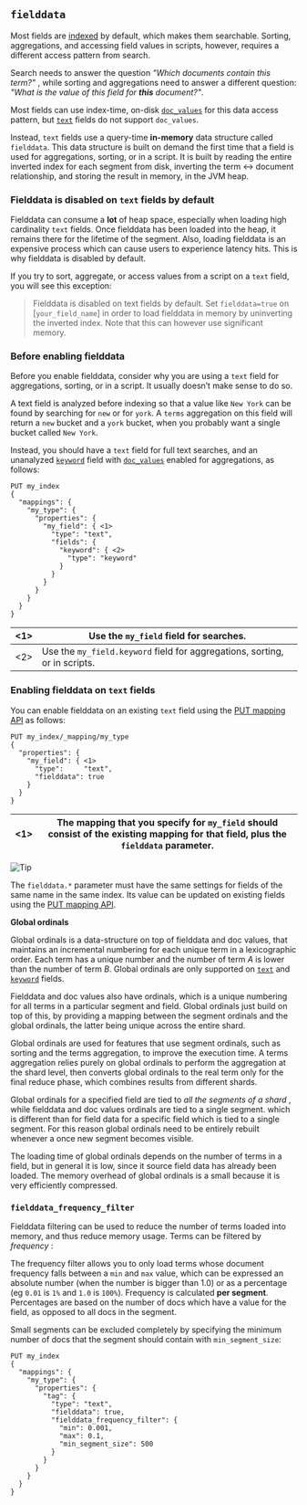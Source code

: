 ## `fielddata`

Most fields are [indexed](mapping-index.html) by default, which makes them searchable. Sorting, aggregations, and accessing field values in scripts, however, requires a different access pattern from search.

Search needs to answer the question _"Which documents contain this term?"_ , while sorting and aggregations need to answer a different question: _"What is the value of this field for **this** document?"_.

Most fields can use index-time, on-disk [`doc_values`](doc-values.html) for this data access pattern, but [`text`](text.html) fields do not support `doc_values`.

Instead, `text` fields use a query-time **in-memory** data structure called `fielddata`. This data structure is built on demand the first time that a field is used for aggregations, sorting, or in a script. It is built by reading the entire inverted index for each segment from disk, inverting the term ↔︎ document relationship, and storing the result in memory, in the JVM heap.

### Fielddata is disabled on `text` fields by default

Fielddata can consume a **lot** of heap space, especially when loading high cardinality `text` fields. Once fielddata has been loaded into the heap, it remains there for the lifetime of the segment. Also, loading fielddata is an expensive process which can cause users to experience latency hits. This is why fielddata is disabled by default.

If you try to sort, aggregate, or access values from a script on a `text` field, you will see this exception:

> Fielddata is disabled on text fields by default. Set `fielddata=true` on [`your_field_name`] in order to load fielddata in memory by uninverting the inverted index. Note that this can however use significant memory.

### Before enabling fielddata

Before you enable fielddata, consider why you are using a `text` field for aggregations, sorting, or in a script. It usually doesn’t make sense to do so.

A text field is analyzed before indexing so that a value like `New York` can be found by searching for `new` or for `york`. A `terms` aggregation on this field will return a `new` bucket and a `york` bucket, when you probably want a single bucket called `New York`.

Instead, you should have a `text` field for full text searches, and an unanalyzed [`keyword`](keyword.html) field with [`doc_values`](doc-values.html) enabled for aggregations, as follows:
    
    
    PUT my_index
    {
      "mappings": {
        "my_type": {
          "properties": {
            "my_field": { <1>
              "type": "text",
              "fields": {
                "keyword": { <2>
                  "type": "keyword"
                }
              }
            }
          }
        }
      }
    }

<1>| Use the `my_field` field for searches.     
---|---    
<2>| Use the `my_field.keyword` field for aggregations, sorting, or in scripts.   
  
### Enabling fielddata on `text` fields

You can enable fielddata on an existing `text` field using the [PUT mapping API](indices-put-mapping.html) as follows:
    
    
    PUT my_index/_mapping/my_type
    {
      "properties": {
        "my_field": { <1>
          "type":     "text",
          "fielddata": true
        }
      }
    }

<1>| The mapping that you specify for `my_field` should consist of the existing mapping for that field, plus the `fielddata` parameter.     
---|---  
  
![Tip](https://www.elastic.co/guide/en/elasticsearch/reference/current/images/icons/tip.png)

The `fielddata.*` parameter must have the same settings for fields of the same name in the same index. Its value can be updated on existing fields using the [PUT mapping API](indices-put-mapping.html).

 **Global ordinals**

Global ordinals is a data-structure on top of fielddata and doc values, that maintains an incremental numbering for each unique term in a lexicographic order. Each term has a unique number and the number of term _A_ is lower than the number of term _B_. Global ordinals are only supported on [`text`](text.html) and [`keyword`](keyword.html) fields.

Fielddata and doc values also have ordinals, which is a unique numbering for all terms in a particular segment and field. Global ordinals just build on top of this, by providing a mapping between the segment ordinals and the global ordinals, the latter being unique across the entire shard.

Global ordinals are used for features that use segment ordinals, such as sorting and the terms aggregation, to improve the execution time. A terms aggregation relies purely on global ordinals to perform the aggregation at the shard level, then converts global ordinals to the real term only for the final reduce phase, which combines results from different shards.

Global ordinals for a specified field are tied to _all the segments of a shard_ , while fielddata and doc values ordinals are tied to a single segment. which is different than for field data for a specific field which is tied to a single segment. For this reason global ordinals need to be entirely rebuilt whenever a once new segment becomes visible.

The loading time of global ordinals depends on the number of terms in a field, but in general it is low, since it source field data has already been loaded. The memory overhead of global ordinals is a small because it is very efficiently compressed.

### `fielddata_frequency_filter`

Fielddata filtering can be used to reduce the number of terms loaded into memory, and thus reduce memory usage. Terms can be filtered by _frequency_ :

The frequency filter allows you to only load terms whose document frequency falls between a `min` and `max` value, which can be expressed an absolute number (when the number is bigger than 1.0) or as a percentage (eg `0.01` is `1%` and `1.0` is `100%`). Frequency is calculated **per segment**. Percentages are based on the number of docs which have a value for the field, as opposed to all docs in the segment.

Small segments can be excluded completely by specifying the minimum number of docs that the segment should contain with `min_segment_size`:
    
    
    PUT my_index
    {
      "mappings": {
        "my_type": {
          "properties": {
            "tag": {
              "type": "text",
              "fielddata": true,
              "fielddata_frequency_filter": {
                "min": 0.001,
                "max": 0.1,
                "min_segment_size": 500
              }
            }
          }
        }
      }
    }

